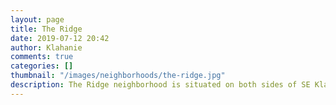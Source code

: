 ```yaml
---
layout: page
title: The Ridge
date: 2019-07-12 20:42
author: Klahanie
comments: true
categories: []
thumbnail: "/images/neighborhoods/the-ridge.jpg"
description: The Ridge neighborhood is situated on both sides of SE Klahanie Boulevard and has 79 single family homes. The Ridge is close to the Klahanie Homeowners Association office and Lakeside Park, which has a swimming pool and large grass recreational area, basketball courts, two play structures, two tennis courts, and access to the Yellow Lake trails.
---
```

<object type="image/svg+xml" data="{{site.url}}/images/neighborhoods/the-ridge.svg" class="img-fluid"/>
